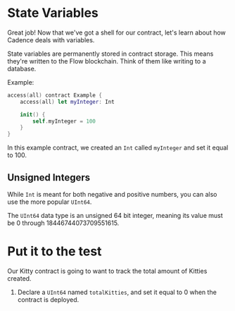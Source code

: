 # State Variables

Great job! Now that we've got a shell for our contract, let's learn about how Cadence deals with variables.

State variables are permanently stored in contract storage. This means they're written to the Flow blockchain. Think of them like writing to a database.

Example:

```swift
access(all) contract Example {
    access(all) let myInteger: Int

    init() {
        self.myInteger = 100
    }
}
```

In this example contract, we created an `Int` called `myInteger` and set it equal to 100.

## Unsigned Integers

While `Int` is meant for both negative and positive numbers, you can also use the more popular `UInt64`.

The `UInt64` data type is an unsigned 64 bit integer, meaning its value must be 0 through 18446744073709551615.

# Put it to the test

Our Kitty contract is going to want to track the total amount of Kitties created.

1. Declare a `UInt64` named `totalKitties`, and set it equal to 0 when the contract is deployed.
